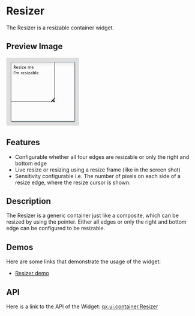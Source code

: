 # Resizer

The Resizer is a resizable container widget.

## Preview Image

![widget/resizer.jpg](resizer.jpg)

## Features

-   Configurable whether all four edges are resizable or only the right
    and bottom edge
-   Live resize or resizing using a resize frame (like in the screen shot)
-   Sensitivity configurable i.e. The number of pixels on each side of a
    resize edge, where the resize cursor is shown.

## Description

The Resizer is a generic container just like a composite, which can be
resized by using the pointer. Either all edges or only the right and
bottom edge can be configured to be resizable.

## Demos

Here are some links that demonstrate the usage of the widget:

-   [Resizer demo](apps://demobrowser/#widget~Resizer.html)

## API

Here is a link to the API of the Widget: [qx.ui.container.Resizer](apps://apiviewer/#qx.ui.container.Resizer)
